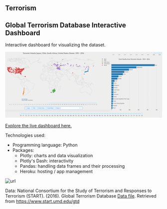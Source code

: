 ## Terrorism

## Global Terrorism Database Interactive Dashboard
Interactive dashboard for visualizing the dataset. 

![](dashboard_screenshot.png)

[Explore the live dashboard here.](https://goo.gl/sxYD1y)

Technologies used: 
- Programming language: Python
- Packages: 
    - Plotly: charts and data visualization
    - Plotly's Dash: interactivity 
    - Pandas: handling data frames and their processing
    - Heroku: hosting / app management
    
![url](https://git.heroku.com/terrorism-app-api.git)


    
Data: National Consortium for the Study of Terrorism and Responses to Terrorism (START). (2016). Global Terrorism Database [Data file](https://www.kaggle.com/START-UMD/gtd/downloads/gtd.zip/2). Retrieved from https://www.start.umd.edu/gtd
    
